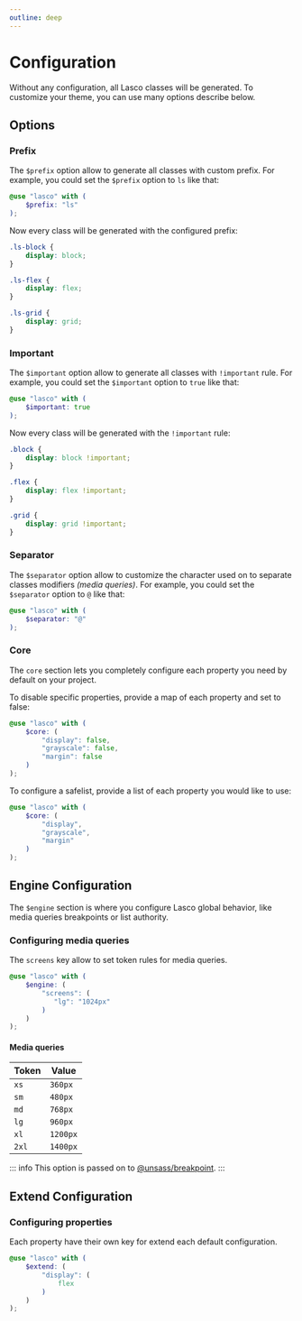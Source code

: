 ```yaml
---
outline: deep
---
```


# Configuration

Without any configuration, all Lasco classes will be generated. To customize your theme, you can use many options
describe below.

## Options

### Prefix

The `$prefix` option allow to generate all classes with custom prefix. For example, you could set the `$prefix` option
to `ls` like that:

```scss
@use "lasco" with (
    $prefix: "ls"
);
```

Now every class will be generated with the configured prefix:

```css
.ls-block {
    display: block;
}

.ls-flex {
    display: flex;
}

.ls-grid {
    display: grid;
}
```

### Important

The `$important` option allow to generate all classes with `!important` rule. For example, you could set
the `$important` option to `true` like that:

```scss
@use "lasco" with (
    $important: true
);
```

Now every class will be generated with the `!important` rule:

```css
.block {
    display: block !important;
}

.flex {
    display: flex !important;
}

.grid {
    display: grid !important;
}
```

### Separator

The `$separator` option allow to customize the character used on to separate classes modifiers _(media queries)_. For
example, you could set the `$separator` option to `@` like that:

```scss
@use "lasco" with (
    $separator: "@"
);
```

### Core

The `core` section lets you completely configure each property you need by default on your project.

To disable specific properties, provide a map of each property and set to false:

```scss
@use "lasco" with (
    $core: (
        "display": false,
        "grayscale": false,
        "margin": false
    )
);
```

To configure a safelist, provide a list of each property you would like to use:

```scss
@use "lasco" with (
    $core: (
        "display",
        "grayscale",
        "margin"
    )
);
```

## Engine Configuration

The `$engine` section is where you configure Lasco global behavior, like media queries breakpoints or list authority.

### Configuring media queries

The `screens` key allow to set token rules for media queries.

```scss
@use "lasco" with (
    $engine: (
        "screens": (
           "lg": "1024px"        
        )
    )
);
```

#### Media queries

| Token | Value    |
|-------|----------|
| `xs`  | `360px`  |
| `sm`  | `480px`  |
| `md`  | `768px`  |
| `lg`  | `960px`  |
| `xl`  | `1200px` |
| `2xl` | `1400px` |

::: info
This option is passed on to [@unsass/breakpoint](https://github.com/unsass/breakpoint).
:::

## Extend Configuration

### Configuring properties

Each property have their own key for extend each default configuration.

```scss
@use "lasco" with (
    $extend: (
        "display": (
            flex
        )
    )
);
```
